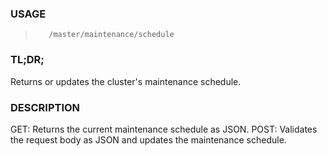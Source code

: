 <!--- This is an automatically generated file. DO NOT EDIT! --->

### USAGE ###
>        /master/maintenance/schedule

### TL;DR; ###
Returns or updates the cluster's maintenance schedule.

### DESCRIPTION ###
GET: Returns the current maintenance schedule as JSON.
POST: Validates the request body as JSON
  and updates the maintenance schedule.